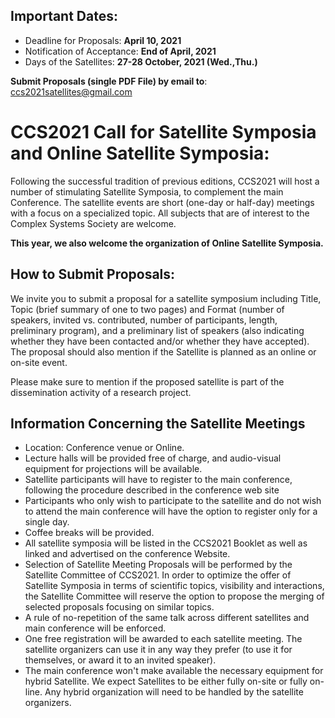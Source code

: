 ## Important Dates:
- Deadline for Proposals: **April 10, 2021**
- Notification of Acceptance: **End of April, 2021**
- Days of the Satellites: **27-28 October, 2021 (Wed.,Thu.)**

**Submit Proposals (single PDF File) by email to**: <ccs2021satellites@gmail.com>

# CCS2021 Call for Satellite Symposia and Online Satellite Symposia:

Following the successful tradition of previous editions, CCS2021 will host a number of stimulating Satellite Symposia, to complement the main Conference. The satellite events are short (one-day or half-day) meetings with a focus on a specialized topic. All subjects that are of interest to the Complex Systems Society are welcome.

**This year, we also welcome the organization of Online Satellite Symposia.** 

## How to Submit Proposals:
We invite you to submit a proposal for a satellite symposium including Title, Topic (brief summary of one to two pages) and Format (number of speakers, invited vs. contributed, number of participants, length, preliminary program), and a preliminary list of speakers (also indicating whether they have been contacted and/or whether they have accepted). The proposal should also mention if the Satellite is planned as an online or on-site event.

Please make sure to mention if the proposed satellite is part of the dissemination activity of a research project.



## Information Concerning the Satellite Meetings

- Location: Conference venue or Online.
- Lecture halls will be provided free of charge, and audio-visual equipment for projections will be available.
- Satellite participants will have to register to the main conference, following the procedure described in the conference web site
- Participants who only wish to participate to the satellite and do not wish to attend the main conference will have the option to register only for a single day.
- Coffee breaks will be provided.
- All satellite symposia will be listed in the CCS2021 Booklet as well as linked and advertised on the conference Website.
- Selection of Satellite Meeting Proposals will be performed by the Satellite Committee of CCS2021. In order to optimize the offer of Satellite Symposia in terms of scientific topics, visibility and interactions, the Satellite Committee will reserve the option to propose the merging of selected proposals focusing on similar topics.
- A rule of no-repetition of the same talk across different satellites and main conference will be enforced.
- One free registration will be awarded to each satellite meeting. The satellite organizers can use it in any way they prefer (to use it for themselves, or award it to an invited speaker).
- The main conference won't make available the necessary equipment for hybrid Satellite. We expect Satellites to be either fully on-site or fully on-line. Any hybrid organization will need to be handled by the satellite organizers.
